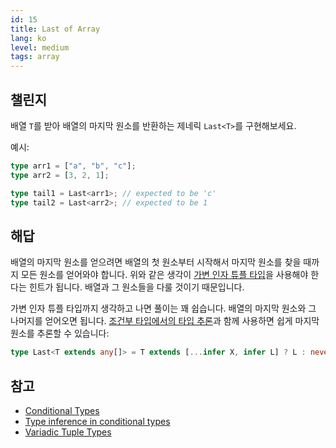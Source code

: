 ```yaml
---
id: 15
title: Last of Array
lang: ko
level: medium
tags: array
---
```


## 챌린지

배열 `T`를 받아 배열의 마지막 원소를 반환하는 제네릭 `Last<T>`를 구현해보세요.

예시:

```ts
type arr1 = ["a", "b", "c"];
type arr2 = [3, 2, 1];

type tail1 = Last<arr1>; // expected to be 'c'
type tail2 = Last<arr2>; // expected to be 1
```

## 해답

배열의 마지막 원소를 얻으려면 배열의 첫 원소부터 시작해서 마지막 원소를 찾을 때까지 모든 원소를 얻어와야 합니다.
위와 같은 생각이 [가변 인자 튜플 타입](https://www.typescriptlang.org/docs/handbook/release-notes/typescript-4-0.html#variadic-tuple-types)을 사용해야 한다는 힌트가 됩니다.
배열과 그 원소들을 다룰 것이기 때문입니다.

가변 인자 튜플 타입까지 생각하고 나면 풀이는 꽤 쉽습니다.
배열의 마지막 원소와 그 나머지를 얻어오면 됩니다.
[조건부 타입에서의 타입 추론](https://www.typescriptlang.org/docs/handbook/2/conditional-types.html#inferring-within-conditional-types)과 함께 사용하면 쉽게 마지막 원소를 추론할 수 있습니다:

```ts
type Last<T extends any[]> = T extends [...infer X, infer L] ? L : never;
```

## 참고

- [Conditional Types](https://www.typescriptlang.org/docs/handbook/2/conditional-types.html)
- [Type inference in conditional types](https://www.typescriptlang.org/docs/handbook/2/conditional-types.html#inferring-within-conditional-types)
- [Variadic Tuple Types](https://www.typescriptlang.org/docs/handbook/release-notes/typescript-4-0.html#variadic-tuple-types)
